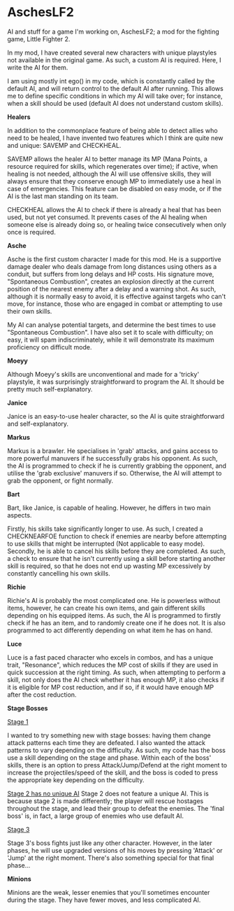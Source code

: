 # AschesLF2
AI and stuff for a game I'm working on, AschesLF2; a mod for the fighting game, Little Fighter 2.

In my mod, I have created several new characters with unique playstyles not available in the original game. As such, a custom AI is required. Here, I write the AI for them.

I am using mostly int ego() in my code, which is constantly called by the default AI, and will return control to the default AI after running. This allows me to define specific conditions in which my AI will take over; for instance, when a skill should be used (default AI does not understand custom skills).

<b>Healers</b>

In addition to the commonplace feature of being able to detect allies who need to be healed, I have invented two features which I think are quite new and unique: SAVEMP and CHECKHEAL.

SAVEMP allows the healer AI to better manage its MP (Mana Points, a resource required for skills, which regenerates over time); if active, when healing is not needed, although the AI will use offensive skills, they will always ensure that they conserve enough MP to immediately use a heal in case of emergencies. This feature can be disabled on easy mode, or if the AI is the last man standing on its team.

CHECKHEAL allows the AI to check if there is already a heal that has been used, but not yet consumed. It prevents cases of the AI healing when someone else is already doing so, or healing twice consecutively when only once is required.

<b>Asche</b>

Asche is the first custom character I made for this mod. He is a supportive damage dealer who deals damage from long distances using others as a conduit, but suffers from long delays and HP costs. His signature move, "Spontaneous Combustion", creates an explosion directly at the current position of the nearest enemy after a delay and a warning shot. As such, although it is normally easy to avoid, it is effective against targets who can't move, for instance, those who are engaged in combat or attempting to use their own skills.

My AI can analyse potential targets, and determine the best times to use "Spontaneous Combustion". I have also set it to scale with difficulty; on easy, it will spam indiscriminately, while it will demonstrate its maximum proficiency on difficult mode.

<b>Moeyy</b>

Although Moeyy's skills are unconventional and made for a 'tricky' playstyle, it was surprisingly straightforward to program the AI. It should be pretty much self-explanatory.

<b>Janice</b>

Janice is an easy-to-use healer character, so the AI is quite straightforward and self-explanatory.

<b>Markus</b>

Markus is a brawler. He specialises in 'grab' attacks, and gains access to more powerful manuvers if he successfully grabs his opponent. As such, the AI is programmed to check if he is currently grabbing the opponent, and utilise the 'grab exclusive' manuvers if so. Otherwise, the AI will attempt to grab the opponent, or fight normally.

<b>Bart</b>

Bart, like Janice, is capable of healing. However, he differs in two main aspects.

Firstly, his skills take significantly longer to use. As such, I created a CHECKNEARFOE function to check if enemies are nearby before attempting to use skills that might be interrupted (Not applicable to easy mode). Secondly, he is able to cancel his skills before they are completed. As such, a check to ensure that he isn't currently using a skill before starting another skill is required, so that he does not end up wasting MP excessively by constantly cancelling his own skills.

<b>Richie</b>

Richie's AI is probably the most complicated one. He is powerless without items, however, he can create his own items, and gain different skills depending on his equipped items. As such, the AI is programmed to firstly check if he has an item, and to randomly create one if he does not. It is also programmed to act differently depending on what item he has on hand.

<b>Luce</b>

Luce is a fast paced character who excels in combos, and has a unique trait, "Resonance", which reduces the MP cost of skills if they are used in quick succession at the right timing. As such, when attempting to perform a skill, not only does the AI check whether it has enough MP, it also checks if it is eligible for MP cost reduction, and if so, if it would have enough MP after the cost reduction.

<b>Stage Bosses</b>

<u>Stage 1</u>

I wanted to try something new with stage bosses: having them change attack patterns each time they are defeated. I also wanted the attack patterns to vary depending on the difficulty. As such, my code has the boss use a skill depending on the stage and phase. Within each of the boss' skills, there is an option to press Attack/Jump/Defend at the right moment to increase the projectiles/speed of the skill, and the boss is coded to press the appropriate key depending on the difficulty.

<u>Stage 2 has no unique AI</u>
Stage 2 does not feature a unique AI. This is because stage 2 is made differently; the player will rescue hostages throughout the stage, and lead their group to defeat the enemies. The 'final boss' is, in fact, a large group of enemies who use default AI.

<u>Stage 3</u>

Stage 3's boss fights just like any other character. However, in the later phases, he will use upgraded versions of his moves by pressing 'Attack' or 'Jump' at the right moment. There's also something special for that final phase...

<b>Minions</b>

Minions are the weak, lesser enemies that you'll sometimes encounter during the stage. They have fewer moves, and less complicated AI.

